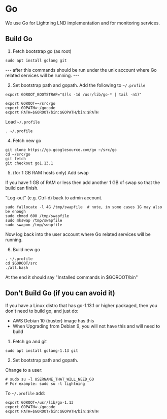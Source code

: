 # Go

We use Go for Lightning LND implementation and for monitoring services.


## Build Go

1. Fetch bootstrap go (as root)

```
sudo apt install golang git
```


--- after this commands should be run under the unix account where Go related services will be running. ---

2. Set bootstrap path and gopath. Add the following to `~/.profile`

```
export GOROOT_BOOTSTRAP="$(ls -1d /usr/lib/go-* | tail -n1)"

export GOROOT=~/src/go
export GOPATH=~/gocode
export PATH=$GOROOT/bin:$GOPATH/bin:$PATH
```

Load `~/.profile`
```
. ~/.profile
```

4. Fetch new go
```
git clone https://go.googlesource.com/go ~/src/go
cd ~/src/go
git fetch
git checkout go1.13.1
```

5. (for 1 GB RAM hosts only) Add swap

If you have 1 GB of RAM or less then add another 1 GB of swap so that the build can finish.


"Log-out" (e.g. Ctrl-d) back to admin account.
```
sudo fallocate -l 4G /tmp/swapfile  # note, in some cases 1G may also be enough
sudo chmod 600 /tmp/swapfile
sudo mkswap /tmp/swapfile
sudo swapon /tmp/swapfile
```

Now log back into the user account where Go related services will be running.


6. Build new go
```
. ~/.profile
cd $GOROOT/src
./all.bash
```
At the end it should say "Installed commands in $GOROOT/bin"



## Don't Build Go (if you can avoid it)


If you have a Linux distro that has go-1.13.1 or higher packaged, then you don't need to build go, and just do:


* AWS Debian 10 (buster) image has this
* When Upgrading from Debian 9, you will not have this and will need to build

1. Fetch go and git
```
sudo apt install golang-1.13 git
```

2. Set bootstrap path and gopath.

Change to a user:
```
# sudo su -l USERNAME_THAT_WILL_NEED_GO
# For example: sudo su -l lightning
```

To `~/.profile` add:
```
export GOROOT=/usr/lib/go-1.13
export GOPATH=~/gocode
export PATH=$GOROOT/bin:$GOPATH/bin:$PATH
```


